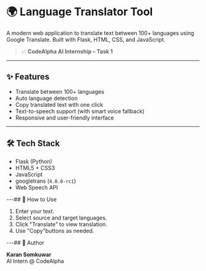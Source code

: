 # 🌍 Language Translator Tool

A modern web application to translate text between 100+ languages using Google Translate. Built with Flask, HTML, CSS, and JavaScript.

> ✅ **CodeAlpha AI Internship – Task 1**

---

## ✨ Features

- Translate between 100+ languages
- Auto language detection
- Copy translated text with one click
- Text-to-speech support (with smart voice fallback)
- Responsive and user-friendly interface

---

## 🛠 Tech Stack

- Flask (Python)
- HTML5 + CSS3
- JavaScript
- googletrans (`4.0.0-rc1`)
- Web Speech API

---## 📝 How to Use

1. Enter your text.
2. Select source and target languages.
3. Click "Translate" to view translation.
4. Use "Copy"buttons as needed.

---## 👤 Author

**Karan Somkuwar**  
AI Intern @ CodeAlpha
